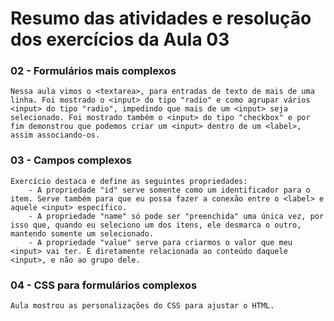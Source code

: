 # Resumo das atividades e resolução dos exercícios da Aula 03 #

### 02 - Formulários mais complexos ###
    Nessa aula vimos o <textarea>, para entradas de texto de mais de uma linha. Foi mostrado o <input> do tipo "radio" e como agrupar vários <input> do tipo "radio", impedindo que mais de um <input> seja selecionado. Foi mostrado também o <input> do tipo "checkbox" e por fim demonstrou que podemos criar um <input> dentro de um <label>, assim associando-os.


### 03 - Campos complexos ###
    Exercício destaca e define as seguintes propriedades:
        - A propriedade "id" serve somente como um identificador para o item. Serve também para que eu possa fazer a conexão entre o <label> e aquele <input> específico.
        - A propriedade "name" só pode ser "preenchida" uma única vez, por isso que, quando eu seleciono um dos itens, ele desmarca o outro, mantendo somente um selecionado.
        - A propriedade "value" serve para criarmos o valor que meu <input> vai ter. É diretamente relacionada ao conteúdo daquele <input>, e não ao grupo dele.


### 04 - CSS para formulários complexos ###
    Aula mostrou as personalizações do CSS para ajustar o HTML.